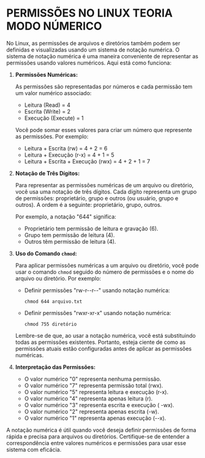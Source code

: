 # PERMISSÕES NO LINUX TEORIA MODO NÚMERICO
No Linux, as permissões de arquivos e diretórios também podem ser definidas e visualizadas usando um sistema de notação numérica. O sistema de notação numérica é uma maneira conveniente de representar as permissões usando valores numéricos. Aqui está como funciona:

1. **Permissões Numéricas:**

   As permissões são representadas por números e cada permissão tem um valor numérico associado:

   - Leitura (Read) = 4
   - Escrita (Write) = 2
   - Execução (Execute) = 1

   Você pode somar esses valores para criar um número que represente as permissões. Por exemplo:

   - Leitura + Escrita (rw) = 4 + 2 = 6
   - Leitura + Execução (r-x) = 4 + 1 = 5
   - Leitura + Escrita + Execução (rwx) = 4 + 2 + 1 = 7

2. **Notação de Três Dígitos:**

   Para representar as permissões numéricas de um arquivo ou diretório, você usa uma notação de três dígitos. Cada dígito representa um grupo de permissões: proprietário, grupo e outros (ou usuário, grupo e outros). A ordem é a seguinte: proprietário, grupo, outros.

   Por exemplo, a notação "644" significa:

   - Proprietário tem permissão de leitura e gravação (6).
   - Grupo tem permissão de leitura (4).
   - Outros têm permissão de leitura (4).

3. **Uso do Comando `chmod`:**

   Para aplicar permissões numéricas a um arquivo ou diretório, você pode usar o comando `chmod` seguido do número de permissões e o nome do arquivo ou diretório. Por exemplo:

   - Definir permissões "rw-r--r--" usando notação numérica:

     ```
     chmod 644 arquivo.txt
     ```

   - Definir permissões "rwxr-xr-x" usando notação numérica:

     ```
     chmod 755 diretório
     ```

   Lembre-se de que, ao usar a notação numérica, você está substituindo todas as permissões existentes. Portanto, esteja ciente de como as permissões atuais estão configuradas antes de aplicar as permissões numéricas.

4. **Interpretação das Permissões:**

   - O valor numérico "0" representa nenhuma permissão.
   - O valor numérico "7" representa permissão total (rwx).
   - O valor numérico "5" representa leitura e execução (r-x).
   - O valor numérico "4" representa apenas leitura (r).
   - O valor numérico "3" representa escrita e execução ( -wx).
   - O valor numérico "2" representa apenas escrita (-w).
   - O valor numérico "1" representa apenas execução (--x).

A notação numérica é útil quando você deseja definir permissões de forma rápida e precisa para arquivos ou diretórios. Certifique-se de entender a correspondência entre valores numéricos e permissões para usar esse sistema com eficácia.